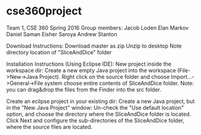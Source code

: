 # cse360project
 Team 1, CSE 360 Spring 2016
 Group members:
 Jacob Loden
 Elan Markov
 Daniel Saman
 Eisher Saroya
 Andrew Stanton
 
Download Instructions:
  Download master as zip
  Unzip to desktop
  Note directory location of "SliceAndDice" folder
  
Installation Instructions (Using Eclipse IDE):
  New project inside the workspace dir:
    Create a new empty Java project into the workspace (File->New->Java Project).
    Right click on the source folder and choose Import...->General->File system
    choose entire contents of SliceAndDice folder.
      Note: you can drag&drop the files from the Finder into the src folder.

  Create an eclipse project in your existing dir:
    Create a new Java project, but in the "New Java Project" window:
      Un-check the "Use default location" option, and choose the directory where the SliceAndDice folder is located.
    Click Next and configure the sub-directories of the SliceAndDice folder, where the source files are located.
  
